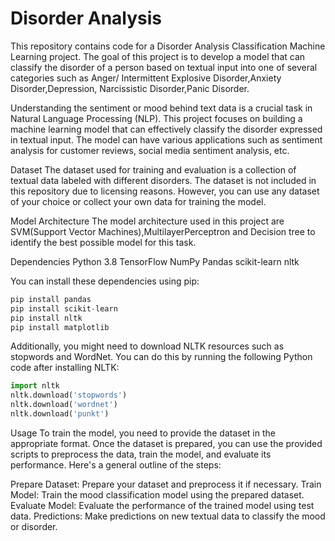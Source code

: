 # Disorder Analysis
This repository contains code for a Disorder Analysis Classification Machine Learning project. The goal of this project is to develop a model that can classify the disorder of a person based on textual input into one of several categories such as Anger/ Intermittent Explosive Disorder,Anxiety Disorder,Depression, Narcissistic Disorder,Panic Disorder.

Understanding the sentiment or mood behind text data is a crucial task in Natural Language Processing (NLP). This project focuses on building a machine learning model that can effectively classify the disorder expressed in textual input. The model can have various applications such as sentiment analysis for customer reviews, social media sentiment analysis, etc.

Dataset
The dataset used for training and evaluation is a collection of textual data labeled with different disorders. The dataset is not included in this repository due to licensing reasons. However, you can use any dataset of your choice or collect your own data for training the model.

Model Architecture
The model architecture used in this project are SVM(Support Vector Machines),MultilayerPerceptron and Decision tree to identify the best possible model for this task.

Dependencies
Python 3.8
TensorFlow
NumPy
Pandas
scikit-learn
nltk

You can install these dependencies using pip:

```python
pip install pandas
pip install scikit-learn
pip install nltk
pip install matplotlib
```
Additionally, you might need to download NLTK resources such as stopwords and WordNet. You can do this by running the following Python code after installing NLTK:

```python
import nltk
nltk.download('stopwords')
nltk.download('wordnet')
nltk.download('punkt')
```
Usage
To train the model, you need to provide the dataset in the appropriate format. Once the dataset is prepared, you can use the provided scripts to preprocess the data, train the model, and evaluate its performance. Here's a general outline of the steps:

Prepare Dataset: Prepare your dataset and preprocess it if necessary.
Train Model: Train the mood classification model using the prepared dataset.
Evaluate Model: Evaluate the performance of the trained model using test data.
Predictions: Make predictions on new textual data to classify the mood or disorder.
